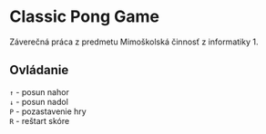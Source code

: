 # Classic Pong Game
Záverečná práca z predmetu Mimoškolská činnosť z informatiky 1.

## Ovládanie

<code>↑</code> - posun nahor  
<code>↓</code> - posun nadol  
<code>P</code> - pozastavenie hry  
<code>R</code> - reštart skóre